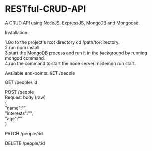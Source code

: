 # RESTful-CRUD-API
A CRUD API using NodeJS, ExpressJS, MongoDB and Mongoose.

Installation:

1.Go to the project's root directory cd /path/to/directory.  
2.run npm install.  
3.start the MongoDB process and run it in the background by running mongod command.  
4.run the command to start the node server: nodemon run start.  

Available end-points:
GET /people

GET /people/:id

POST /people  
	Request body (raw)   
	{  
		"name":"",  
		"interests":"",  
		"age":""  
	}  

PATCH /people/:id  
    
DELETE /people/:id
